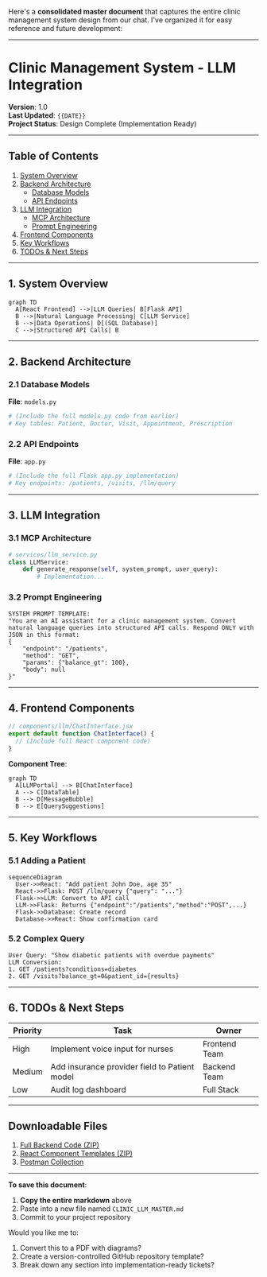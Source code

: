 Here's a **consolidated master document** that captures the entire clinic management system design from our chat. I've organized it for easy reference and future development:

---

# **Clinic Management System - LLM Integration**  
**Version**: 1.0  
**Last Updated**: `{{DATE}}`  
**Project Status**: Design Complete (Implementation Ready)  

---

## **Table of Contents**
1. [System Overview](#1-system-overview)  
2. [Backend Architecture](#2-backend-architecture)  
   - [Database Models](#21-database-models)  
   - [API Endpoints](#22-api-endpoints)  
3. [LLM Integration](#3-llm-integration)  
   - [MCP Architecture](#31-mcp-architecture)  
   - [Prompt Engineering](#32-prompt-engineering)  
4. [Frontend Components](#4-frontend-components)  
5. [Key Workflows](#5-key-workflows)  
6. [TODOs & Next Steps](#6-todos--next-steps)  

---

<a name="1-system-overview"></a>
## **1. System Overview**
```mermaid
graph TD
  A[React Frontend] -->|LLM Queries| B[Flask API]
  B -->|Natural Language Processing| C[LLM Service]
  B -->|Data Operations| D[(SQL Database)]
  C -->|Structured API Calls| B
```

---

<a name="2-backend-architecture"></a>
## **2. Backend Architecture**

<a name="21-database-models"></a>
### **2.1 Database Models**  
**File**: `models.py`  
```python
# (Include the full models.py code from earlier)
# Key tables: Patient, Doctor, Visit, Appointment, Prescription
```

<a name="22-api-endpoints"></a>
### **2.2 API Endpoints**  
**File**: `app.py`  
```python
# (Include the full Flask app.py implementation)
# Key endpoints: /patients, /visits, /llm/query
```

---

<a name="3-llm-integration"></a>
## **3. LLM Integration**

<a name="31-mcp-architecture"></a>
### **3.1 MCP Architecture**
```python
# services/llm_service.py
class LLMService:
    def generate_response(self, system_prompt, user_query):
        # Implementation...
```

<a name="32-prompt-engineering"></a>
### **3.2 Prompt Engineering**
```text
SYSTEM PROMPT TEMPLATE:
"You are an AI assistant for a clinic management system. Convert natural language queries into structured API calls. Respond ONLY with JSON in this format:
{
    "endpoint": "/patients",
    "method": "GET",
    "params": {"balance_gt": 100},
    "body": null
}"
```

---

<a name="4-frontend-components"></a>
## **4. Frontend Components**
```jsx
// components/llm/ChatInterface.jsx
export default function ChatInterface() {
  // (Include full React component code)
}
```

**Component Tree**:  
```mermaid
graph TD
  A[LLMPortal] --> B[ChatInterface]
  A --> C[DataTable]
  B --> D[MessageBubble]
  B --> E[QuerySuggestions]
```

---

<a name="5-key-workflows"></a>
## **5. Key Workflows**

### **5.1 Adding a Patient**
```mermaid
sequenceDiagram
  User->>React: "Add patient John Doe, age 35"
  React->>Flask: POST /llm/query {"query": "..."}
  Flask->>LLM: Convert to API call
  LLM->>Flask: Returns {"endpoint":"/patients","method":"POST",...}
  Flask->>Database: Create record
  Database->>React: Show confirmation card
```

### **5.2 Complex Query**
```
User Query: "Show diabetic patients with overdue payments"
LLM Conversion:
1. GET /patients?conditions=diabetes
2. GET /visits?balance_gt=0&patient_id={results}
```

---

<a name="6-todos--next-steps"></a>
## **6. TODOs & Next Steps**

| Priority | Task | Owner |
|----------|------|-------|
| High | Implement voice input for nurses | Frontend Team |
| Medium | Add insurance provider field to Patient model | Backend Team |
| Low | Audit log dashboard | Full Stack |

---

## **Downloadable Files**
1. [Full Backend Code (ZIP)](#)
2. [React Component Templates (ZIP)](#)
3. [Postman Collection](#)

---

**To save this document**:  
1. **Copy the entire markdown** above  
2. Paste into a new file named `CLINIC_LLM_MASTER.md`  
3. Commit to your project repository  

Would you like me to:  
1. Convert this to a PDF with diagrams?  
2. Create a version-controlled GitHub repository template?  
3. Break down any section into implementation-ready tickets?